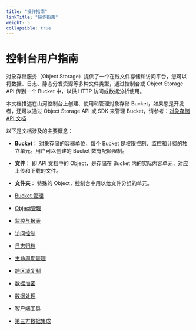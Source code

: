 ```yaml
---
title: "操作指南"
linkTitle: "操作指南"
weight: 5
collapsible: true
---
```


# 控制台用户指南

对象存储服务（Object Storage）提供了一个在线文件存储和访问平台，您可以将数据、日志、静态分发资源等多种文件类型，通过控制台或 Object Storage API 传到一个 Bucket 中，以供 HTTP 访问或数据分析使用。

本文档描述在山河控制台上创建、使用和管理对象存储 Bucket，如果您是开发者，还可以通过 Object Storage API 或 SDK 来管理 Bucket，请参考：[对象存储 API 文档](../api/overview/)

以下是文档涉及的主要概念：

- **Bucket**： 对象存储的容器单位，每个 Bucket 是权限控制、监控和计费的独立单元。用户可以创建的 Bucket 数有配额限制。
- **文件**： 即 API 文档中的 Object，是存储在 Bucket 内的实际内容单元，对应上传和下载的文件。
- **文件夹**： 特殊的 Object，控制台中用以给文件分组的单元。

- [Bucket 管理](bucket_manage/)
- [Object管理](object_manage/)
- [监控与报表](monitor/)
- [访问控制](access_control/)
- [日志归档](logging/)
- [生命周期管理](lifecycle/)
- [跨区域复制](replication/)
- [数据加密](encryption/)
- [数据处理](data_process/)
- [客户端工具](developer-tools/)
- [第三方数据集成](third_party_integration/)
